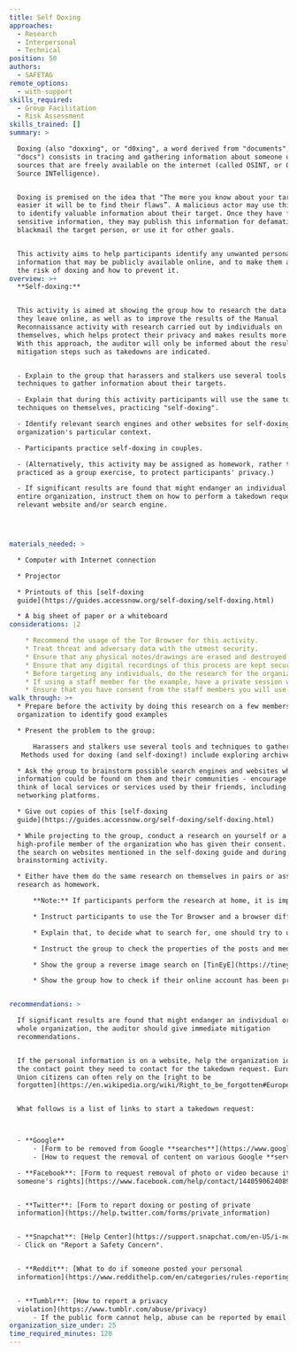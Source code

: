 ```yaml
---
title: Self Doxing
approaches:
  - Research
  - Interpersonal
  - Technical
position: 50
authors:
  - SAFETAG
remote_options:
  - with-support
skills_required:
  - Group Facilitation
  - Risk Assessment
skills_trained: []
summary: >

  Doxing (also "doxxing", or "d0xing", a word derived from "documents", or
  "docs") consists in tracing and gathering information about someone using
  sources that are freely available on the internet (called OSINT, or Open
  Source INTelligence).


  Doxing is premised on the idea that "The more you know about your target, the
  easier it will be to find their flaws”. A malicious actor may use this method
  to identify valuable information about their target. Once they have found
  sensitive information, they may publish this information for defamation,
  blackmail the target person, or use it for other goals.


  This activity aims to help participants identify any unwanted personal
  information that may be publicly available online, and to make them aware of
  the risk of doxing and how to prevent it.
overview: >+
  **Self-doxing:**


  This activity is aimed at showing the group how to research the data traces
  they leave online, as well as to improve the results of the Manual
  Reconnaissance activity with research carried out by individuals on
  themselves, which helps protect their privacy and makes results more detailed.
  With this approach, the auditor will only be informed about the results if
  mitigation steps such as takedowns are indicated.


  - Explain to the group that harassers and stalkers use several tools and
  techniques to gather information about their targets.

  - Explain that during this activity participants will use the same tools and
  techniques on themselves, practicing "self-doxing".

  - Identify relevant search engines and other websites for self-doxing in the
  organization's particular context.

  - Participants practice self-doxing in couples.

  - (Alternatively, this activity may be assigned as homework, rather than
  practiced as a group exercise, to protect participants' privacy.)

  - If significant results are found that might endanger an individual or the
  entire organization, instruct them on how to perform a takedown request to the
  relevant website and/or search engine.




materials_needed: >

  * Computer with Internet connection

  * Projector

  * Printouts of this [self-doxing
  guide](https://guides.accessnow.org/self-doxing/self-doxing.html)

  * A big sheet of paper or a whiteboard
considerations: |2

    * Recommend the usage of the Tor Browser for this activity.
    * Treat threat and adversary data with the utmost security.
    * Ensure that any physical notes/drawings are erased and destroyed once digitally recorded.
    * Ensure that any digital recordings of this process are kept secure and encrypted.
    * Before targeting any individuals, do the research for the organization itself.
    * If using a staff member for the example, have a private session with them beforehand to make sure you do not expose any sensitive information to the group.
    * Ensure that you have consent from the staff members you will use as an example for this activity.
walk_through: >+
  * Prepare before the activity by doing this research on a few members of the
  organization to identify good examples

  * Present the problem to the group:

      Harassers and stalkers use several tools and techniques to gather information about their targets, but since these tools and techniques are mostly public and easy to use, we can also use them ourselves, on ourselves, as a preventative measure. "Self-doxing" can help us make informed decisions about what we share online, and how. (Of course, these same instruments can also be used to learn more than is immediately obvious about someone we have met online before we give them our full trust  - for example to decide if we want to admit them to a private mailing list or group on social networking platforms.)
   Methods used for doxing (and self-doxing!) include exploring archives, yellow pages, phone directories and other publicly available information; querying common search engines like Google or DuckDuckGo; looking for a person's profile in specific services; searching for information in public forums and mailing lists; or looking for images that the person has shared (and for instance may have also published in another, more personal, account). But it can also simply consist in looking up the public information on the owner of a website, through a simple "whois search".

  * Ask the group to brainstorm possible search engines and websites where
  information could be found on them and their communities - encourage them to
  think of local services or services used by their friends, including social
  networking platforms.

  * Give out copies of this [self-doxing
  guide](https://guides.accessnow.org/self-doxing/self-doxing.html)

  * While projecting to the group, conduct a research on yourself or a
  high-profile member of the organization who has given their consent. Perform
  the search on websites mentioned in the self-doxing guide and during the
  brainstorming activity.

  * Either have them do the same research on themselves in pairs or assign this
  research as homework.

      **Note:** If participants perform the research at home, it is important to warn the group that when practicing self-doxing, there is a risk of getting exposed to results that they may find disturbing. Tell them that if they think they may need support, they should ask a close friend to be around while they carry out their research.

      * Instruct participants to use the Tor Browser and a browser different than their usual one to perform the research, and ask them to search both on the websites and services listed in the self-doxing guide and in the ones mentioned during the brainstorming.

      * Explain that, to decide what to search for, one should try to understand what activities expose them to a higher risk of being attacked by trolls or other malicious actors. They should ask themselves: "Why would someone want to spend hours of their time to track information on you in the internet?" Add that this kind of attack often affects minorities or people who support controversial opinions online, and the attack starts from the information that the malicious actor will find immediately available - like the nickname and profile used by the target in the platform where the attack has started, or the pictures the target has published in their page. This is where they should start from.

      * Instruct the group to check the properties of the posts and media they have published, to make sure that they aren't leaking their IP address or other metadata.

      * Show the group a reverse image search on [TinEyE](https://tineye.com/) or Google and recommend they do it on pictures of themselves they have published online.

      * Show the group how to check if their online account has been previously compromised on [Have I Been Pwned?](https://haveibeenpwned.com/). Explain that often results are old and if they have changed their password recently, showing up on this search may not be a problem. Tell them that if they are still using that old password for the compromised account of for other accounts, they should immediately change that password.


recommendations: >

  If significant results are found that might endanger an individual or the
  whole organization, the auditor should give immediate mitigation
  recommendations.


  If the personal information is on a website, help the organization identify
  the contact point they need to contact for the takedown request. European
  Union citizens can often rely on the [right to be
  forgotten](https://en.wikipedia.org/wiki/Right_to_be_forgotten#European_Union).


  What follows is a list of links to start a takedown request:



  - **Google**
      - [Form to be removed from Google **searches**](https://www.google.com/webmasters/tools/legal-removal-request?complaint_type=rtbf)
      - [How to request the removal of content on various Google **services**](https://support.google.com/legal/troubleshooter/1114905?rd=1/troubleshooter/1114905?rd=1)

  - **Facebook**: [Form to request removal of photo or video because it violates
  someone's rights](https://www.facebook.com/help/contact/144059062408922)


  - **Twitter**: [Form to report doxing or posting of private
  information](https://help.twitter.com/forms/private_information)


  - **Snapchat**: [Help Center](https://support.snapchat.com/en-US/i-need-help)
  - Click on "Report a Safety Concern".


  - **Reddit**: [What to do if someone posted your personal
  information](https://www.reddithelp.com/en/categories/rules-reporting/account-and-community-restrictions/posting-someones-private-or-personal)


  - **Tumblr**: [How to report a privacy
  violation](https://www.tumblr.com/abuse/privacy)
      - If the public form cannot help, abuse can be reported by email following [these instructions](http://emergencycenter.tumblr.com/post/22769438497/is-there-a-way-to-report-something-on-tumblr)
organization_size_under: 25
time_required_minutes: 120
---
```


